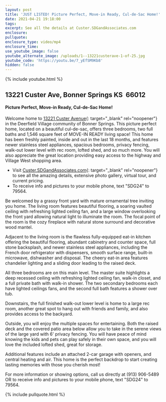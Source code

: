```yaml
---
layout: post
title: 'JUST LISTED! Picture Perfect, Move-in Ready, Cul-de-Sac Home!'
date: 2021-04-21 19:18:00
tags:
excerpt: See all the details at Custer.SDGandAssociates.com
enclosure:
pullquote:
enclosure_type: video/mp4
enclosure_time:
use_youtube_image: false
youtube_alternate_image: /uploads/1--13221custerave-1-of-25.jpg
youtube_code: 'https://youtu.be/7_yEfSM9Kb8'
hidden: false
---
```

{% include youtube.html %}

## 13221 Custer Ave, Bonner Springs KS&nbsp; 66012

#### Picture Perfect, Move-in Ready, Cul-de-Sac Home\!

Welcome home to [13221 Custer Avenue](http://custer.sdgandassociates.com){: target="_blank" rel="noopener"} in the Deerfield Village community of Bonner Springs. This picture perfect home, located on a beautiful cul-de-sac, offers three bedrooms, two full baths and 1,546 square feet of MOVE-IN READY living space\! This home has been freshly painted, inside and out in the last 18 months, and features newer stainless steel appliances, spacious bedrooms, privacy fencing, walk-out lower level with rec room, lofted shed, and so much more. You will also appreciate the great location providing easy access to the highway and Village West shopping area.

* Visit [Custer.SDGandAssociates.com](http://custer.sdgandassociates.com){: target="_blank" rel="noopener"} to see all the amazing details, extensive photo gallery, virtual tour, and current pricing.
* To receive info and pictures to your mobile phone, text "SDG24" to 79564.

Be welcomed by a grassy front yard with mature ornamental tree inviting you home. The living room features beautiful flooring, a soaring vaulted ceiling with refreshing lighted ceiling fan, and a large window overlooking the front yard allowing natural light to illuminate the room. The focal point of the room is the cozy fireplace with natural stone surround and decorative wood mantel.

Adjacent to the living room is the flawless fully-equipped eat-in kitchen offering the beautiful flooring, abundant cabinetry and counter space, full stone backsplash, and newer stainless steel appliances, including the French door refrigerator with dispensers, smooth surface range, built-in microwave, dishwasher and disposal. The cheery eat-in area features chandelier lighting and a sliding door leading to the raised deck.

All three bedrooms are on this main level. The master suite highlights a deep recessed ceiling with refreshing lighted ceiling fan, walk-in closet, and a full private bath with walk-in shower. The two secondary bedrooms each have lighted ceilings fans, and the second full bath features a shower over tub.

Downstairs, the full finished walk-out lower level is home to a large rec room, another great spot to hang out with friends and family, and also provides access to the backyard.

Outside, you will enjoy the multiple spaces for entertaining. Both the raised deck and the covered patio area below allow you to take in the serene views of the large yard with 6' privacy fencing. You will have peace of mind knowing the kids and pets can play safely in their own space, and you will love the included lofted shed, great for storage.&nbsp;

Additional features include an attached 2-car garage with openers, and central heating and air. This home is the perfect backdrop to start creating lasting memories with those you cherish most\!

For more information or showing options, call us directly at (913) 906-5489 OR to receive info and pictures to your mobile phone, text "SDG24" to 79564.

{% include pullquote.html %}
